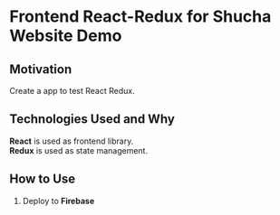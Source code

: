 # Frontend React-Redux for Shucha Website Demo

## Motivation
Create a app to test React Redux.

## Technologies Used and Why
**React** is used as frontend library.  
**Redux** is used as state management.

## How to Use
1. Deploy to **Firebase**
